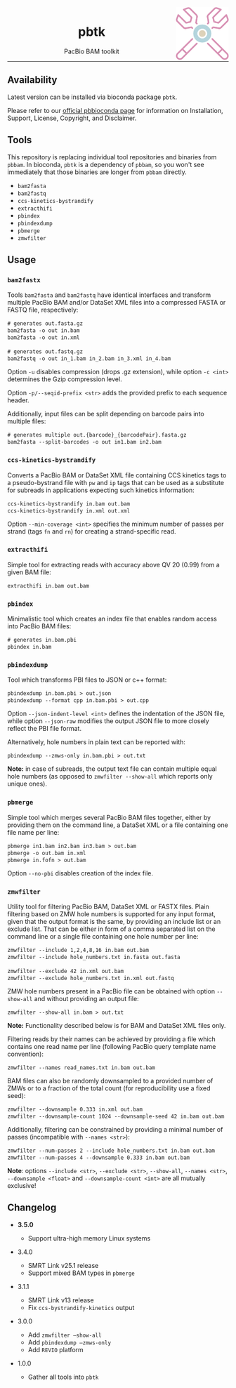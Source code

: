 <img src="img/pbtk.png" alt="pbtk logo" width="120px" align="right"/>
<h1 align="center">pbtk</h1>
<p align="center">PacBio BAM toolkit</p>

***

## Availability

Latest version can be installed via bioconda package `pbtk`.

Please refer to our [official pbbioconda page](https://github.com/PacificBiosciences/pbbioconda)
for information on Installation, Support, License, Copyright, and Disclaimer.

## Tools

This repository is replacing individual tool repositories and binaries from `pbbam`.
In bioconda, `pbtk` is a dependency of `pbbam`, so you won't see immediately
that those binaries are longer from `pbbam` directly.

 *  `bam2fasta`
 *  `bam2fastq`
 *  `ccs-kinetics-bystrandify`
 *  `extracthifi`
 *  `pbindex`
 *  `pbindexdump`
 *  `pbmerge`
 *  `zmwfilter`

## Usage

### `bam2fastx`

Tools `bam2fasta` and `bam2fastq` have identical interfaces and transform multiple PacBio BAM and/or DataSet XML files into a compressed FASTA or FASTQ file, respectively:
```
# generates out.fasta.gz
bam2fasta -o out in.bam
bam2fasta -o out in.xml

# generates out.fastq.gz
bam2fastq -o out in_1.bam in_2.bam in_3.xml in_4.bam
```
Option `-u` disables compression (drops .gz extension), while option `-c <int>` determines the Gzip compression level.

Option `-p/--seqid-prefix <str>` adds the provided prefix to each sequence header.

Additionally, input files can be split depending on barcode pairs into multiple files:
```
# generates multiple out.{barcode}_{barcodePair}.fasta.gz
bam2fasta --split-barcodes -o out in1.bam in2.bam
```

### `ccs-kinetics-bystrandify`

Converts a PacBio BAM or DataSet XML file containing CCS kinetics tags to a pseudo-bystrand file with `pw` and `ip` tags that can be used as a substitute for subreads in applications expecting such kinetics information:
```
ccs-kinetics-bystrandify in.bam out.bam
ccs-kinetics-bystrandify in.xml out.xml
```

Option `--min-coverage <int>` specifies the minimum number of passes per strand (tags `fn` and `rn`) for creating a strand-specific read.

### `extracthifi`

Simple tool for extracting reads with accuracy above QV 20 (0.99) from a given BAM file:
```
extracthifi in.bam out.bam
```

### `pbindex`

Minimalistic tool which creates an index file that enables random access into PacBio BAM files:
```
# generates in.bam.pbi
pbindex in.bam
```

### `pbindexdump`

Tool which transforms PBI files to JSON or c++ format:
```
pbindexdump in.bam.pbi > out.json
pbindexdump --format cpp in.bam.pbi > out.cpp
```

Option `--json-indent-level <int>` defines the indentation of the JSON file, while option `--json-raw` modifies the output JSON file to more closely reflect the PBI file format.

Alternatively, hole numbers in plain text can be reported with:
```
pbindexdump --zmws-only in.bam.pbi > out.txt
```
**Note:** in case of subreads, the output text file can contain multiple equal hole numbers (as opposed to `zmwfilter --show-all` which reports only unique ones).

### `pbmerge`

Simple tool which merges several PacBio BAM files together, either by providing them on the command line, a DataSet XML or a file containing one file name per line:
```
pbmerge in1.bam in2.bam in3.bam > out.bam
pbmerge -o out.bam in.xml
pbmerge in.fofn > out.bam
```

Option `--no-pbi` disables creation of the index file.

### `zmwfilter`

Utility tool for filtering PacBio BAM, DataSet XML or FASTX files. Plain filtering based on ZMW hole numbers is supported for any input format, given that the output format is the same, by providing an include list or an exclude list. That can be either in form of a comma separated list on the command line or a single file containing one hole number per line:
```
zmwfilter --include 1,2,4,8,16 in.bam out.bam
zmwfilter --include hole_numbers.txt in.fasta out.fasta

zmwfilter --exclude 42 in.xml out.bam
zmwfilter --exclude hole_numbers.txt in.xml out.fastq
```

ZMW hole numbers present in a PacBio file can be obtained with option `--show-all` and without providing an output file:
```
zmwfilter --show-all in.bam > out.txt
```

**Note:** Functionality described below is for BAM and DataSet XML files only.

Filtering reads by their names can be achieved by providing a file which contains one read name per line (following PacBio query template name convention):
```
zmwfilter --names read_names.txt in.bam out.bam
```

BAM files can also be randomly downsampled to a provided number of ZMWs or to a fraction of the total count (for reproducibility use a fixed seed):
```
zmwfilter --downsample 0.333 in.xml out.bam
zmwfilter --downsample-count 1024 --downsample-seed 42 in.bam out.bam
```

Additionally, filtering can be constrained by providing a minimal number of passes (incompatible with `--names <str>`):
```
zmwfilter --num-passes 2 --include hole_numbers.txt in.bam out.bam
zmwfilter --num-passes 4 --downsample 0.333 in.bam out.bam
```

**Note**: options `--include <str>`, `--exclude <str>`, `--show-all`, `--names <str>`, `--downsample <float>` and `--downsample-count <int>` are all mutually exclusive!

## Changelog

 * **3.5.0**
   * Support ultra-high memory Linux systems

 * 3.4.0
   * SMRT Link v25.1 release
   * Support mixed BAM types in `pbmerge`

 * 3.1.1
   * SMRT Link v13 release
   * Fix `ccs-bystrandify-kinetics` output

 * 3.0.0
   * Add `zmwfilter —show-all`
   * Add `pbindexdump —zmws-only`
   * Add `REVIO` platform

 * 1.0.0
   * Gather all tools into `pbtk`
